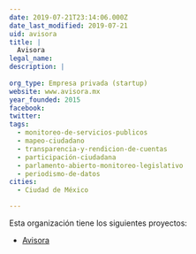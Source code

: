 ```yaml
---
date: 2019-07-21T23:14:06.000Z
date_last_modified: 2019-07-21
uid: avisora
title: |
  Avisora
legal_name: 
description: |
  
org_type: Empresa privada (startup)
website: www.avisora.mx
year_founded: 2015
facebook: 
twitter: 
tags:
  - monitoreo-de-servicios-publicos
  - mapeo-ciudadano
  - transparencia-y-rendicion-de-cuentas
  - participación-ciudadana
  - parlamento-abierto-monitoreo-legislativo
  - periodismo-de-datos
cities: 
  - Ciudad de México

---
```


Esta organización tiene los siguientes proyectos:

- [Avisora](/proyectos/avisora)
